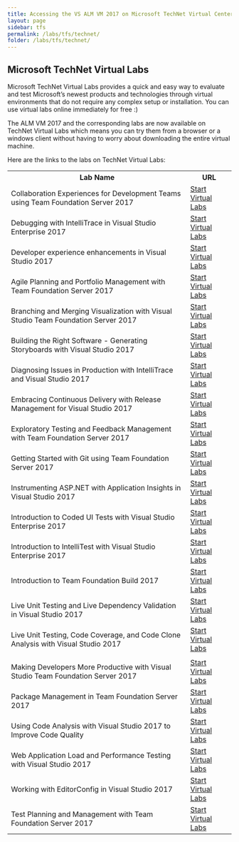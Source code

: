 ```yaml
---
title: Accessing the VS ALM VM 2017 on Microsoft TechNet Virtual Center
layout: page    
sidebar: tfs
permalink: /labs/tfs/technet/
folder: /labs/tfs/technet/
---
```


## Microsoft TechNet Virtual Labs
Microsoft TechNet Virtual Labs provides a quick and easy way to evaluate and test Microsoft’s newest products and technologies through virtual environments that do not require any complex setup or installation. You can use virtual labs online immediately for free :)

The ALM VM 2017 and the corresponding labs are now available on TechNet Virtual Labs which means you can try them from a browser or a windows client without having to worry about downloading the entire virtual machine. 

Here are the links to the labs on TechNet Virtual Labs:


<table width="100%">
  <tr>
    <th width="80%">Lab Name</th>
    <th width="20%">URL</th>
  </tr>
  <tr>
    <td >Collaboration Experiences for Development Teams using Team Foundation Server 2017</td>
    <td ><a href="https://vlabs.holsystems.com/vlabs/technet?eng=VLabs&amp;auth=none&amp;src=vlabs&amp;altadd=true&amp;labid=32155&amp;lod=true">Start Virtual Labs</a></td>
  </tr>
  <tr>
    <td >Debugging with IntelliTrace in Visual Studio Enterprise 2017</td>
    <td ><a href="https://vlabs.holsystems.com/vlabs/technet?eng=VLabs&amp;auth=none&amp;src=vlabs&amp;altadd=true&amp;labid=32157&amp;lod=true">Start Virtual Labs</a></td>
  </tr>
  <tr>
    <td >Developer experience enhancements in Visual Studio 2017</td>
    <td ><a href="https://vlabs.holsystems.com/vlabs/technet?eng=VLabs&amp;auth=none&amp;src=vlabs&amp;altadd=true&amp;labid=32158&amp;lod=true">Start Virtual Labs</a></td>
  </tr>
  <tr>
    <td >Agile Planning and Portfolio Management with Team Foundation Server 2017</td>
    <td ><a href="https://vlabs.holsystems.com/vlabs/technet?eng=VLabs&amp;auth=none&amp;src=vlabs&amp;altadd=true&amp;labid=32135&amp;lod=true">Start Virtual Labs</a></td>
  </tr>
  <tr>
    <td >Branching and Merging Visualization with Visual Studio Team Foundation Server 2017</td>
    <td ><a href="https://vlabs.holsystems.com/vlabs/technet?eng=VLabs&amp;auth=none&amp;src=vlabs&amp;altadd=true&amp;labid=32151&amp;lod=true">Start Virtual Labs</a></td>
  </tr>
  <tr>
    <td >Building the Right Software - Generating Storyboards with Visual Studio 2017</td>
    <td ><a href="https://vlabs.holsystems.com/vlabs/technet?eng=VLabs&amp;auth=none&amp;src=vlabs&amp;altadd=true&amp;labid=32152&amp;lod=true">Start Virtual Labs</a></td>
  </tr>
  <tr>
    <td >Diagnosing Issues in Production with IntelliTrace and Visual Studio 2017</td>
    <td ><a href="https://vlabs.holsystems.com/vlabs/technet?eng=VLabs&amp;auth=none&amp;src=vlabs&amp;altadd=true&amp;labid=32167&amp;lod=true">Start Virtual Labs</a></td>
  </tr>
  <tr>
    <td >Embracing Continuous Delivery with Release Management for Visual Studio 2017</td>
    <td ><a href="https://vlabs.holsystems.com/vlabs/technet?eng=VLabs&amp;auth=none&amp;src=vlabs&amp;altadd=true&amp;labid=32168&amp;lod=true">Start Virtual Labs</a></td>
  </tr>
  <tr>
    <td >Exploratory Testing and Feedback Management with Team Foundation Server 2017</td>
    <td ><a href="https://vlabs.holsystems.com/vlabs/technet?eng=VLabs&amp;auth=none&amp;src=vlabs&amp;altadd=true&amp;labid=32169&amp;lod=true">Start Virtual Labs</a></td>
  </tr>
  <tr>
    <td >Getting Started with Git using Team Foundation Server 2017</td>
    <td ><a href="https://vlabs.holsystems.com/vlabs/technet?eng=VLabs&amp;auth=none&amp;src=vlabs&amp;altadd=true&amp;labid=32170&amp;lod=true">Start Virtual Labs</a></td>
  </tr>
  <tr>
    <td >Instrumenting ASP.NET with Application Insights in Visual Studio 2017</td>
    <td ><a href="https://vlabs.holsystems.com/vlabs/technet?eng=VLabs&amp;auth=none&amp;src=vlabs&amp;altadd=true&amp;labid=32171&amp;lod=true">Start Virtual Labs</a></td>
  </tr>
  <tr>
    <td >Introduction to Coded UI Tests with Visual Studio Enterprise 2017</td>
    <td ><a href="https://vlabs.holsystems.com/vlabs/technet?eng=VLabs&amp;auth=none&amp;src=vlabs&amp;altadd=true&amp;labid=32173&amp;lod=true">Start Virtual Labs</a></td>
  </tr>
  <tr>
    <td >Introduction to IntelliTest with Visual Studio Enterprise 2017</td>
    <td ><a href="https://vlabs.holsystems.com/vlabs/technet?eng=VLabs&amp;auth=none&amp;src=vlabs&amp;altadd=true&amp;labid=32174&amp;lod=true">Start Virtual Labs</a></td>
  </tr>
  <tr>
    <td >Introduction to Team Foundation Build 2017</td>
    <td ><a href="https://vlabs.holsystems.com/vlabs/technet?eng=VLabs&amp;auth=none&amp;src=vlabs&amp;altadd=true&amp;labid=32179&amp;lod=true">Start Virtual Labs</a></td>
  </tr>
  <tr>
    <td >Live Unit Testing and Live Dependency Validation in Visual Studio 2017</td>
    <td ><a href="https://vlabs.holsystems.com/vlabs/technet?eng=VLabs&amp;auth=none&amp;src=vlabs&amp;altadd=true&amp;labid=32185&amp;lod=true">Start Virtual Labs</a></td>
  </tr>
  <tr>
    <td >Live Unit Testing, Code Coverage, and Code Clone Analysis with Visual Studio 2017</td>
    <td ><a href="https://vlabs.holsystems.com/vlabs/technet?eng=VLabs&amp;auth=none&amp;src=vlabs&amp;altadd=true&amp;labid=32186&amp;lod=true">Start Virtual Labs</a></td>
  </tr>
  <tr>
    <td ></td>
    <td ></td>
  </tr>
  <tr>
    <td >Making Developers More Productive with Visual Studio Team Foundation Server 2017</td>
    <td ><a href="https://vlabs.holsystems.com/vlabs/technet?eng=VLabs&amp;auth=none&amp;src=vlabs&amp;altadd=true&amp;labid=32187&amp;lod=true">Start Virtual Labs</a></td>
  </tr>
  <tr>
    <td >Package Management in Team Foundation Server 2017</td>
    <td ><a href="https://vlabs.holsystems.com/vlabs/technet?eng=VLabs&amp;auth=none&amp;src=vlabs&amp;altadd=true&amp;labid=32188&amp;lod=true">Start Virtual Labs</a></td>
  </tr>
  <tr>
    <td >Using Code Analysis with Visual Studio 2017 to Improve Code Quality</td>
    <td ><a href="https://vlabs.holsystems.com/vlabs/technet?eng=VLabs&amp;auth=none&amp;src=vlabs&amp;altadd=true&amp;labid=32190&amp;lod=true">Start Virtual Labs</a></td>
  </tr>
  <tr>
    <td >Web Application Load and Performance Testing with Visual Studio 2017</td>
    <td ><a href="https://vlabs.holsystems.com/vlabs/technet?eng=VLabs&amp;auth=none&amp;src=vlabs&amp;altadd=true&amp;labid=32191&amp;lod=true">Start Virtual Labs</a></td>
  </tr>
  <tr>
    <td >Working with EditorConfig in Visual Studio 2017</td>
    <td ><a href="https://vlabs.holsystems.com/vlabs/technet?eng=VLabs&amp;auth=none&amp;src=vlabs&amp;altadd=true&amp;labid=32192&amp;lod=true">Start Virtual Labs</a></td>
  </tr>
  <tr>
    <td >Test Planning and Management with Team Foundation Server 2017</td>
    <td ><a href="https://vlabs.holsystems.com/vlabs/technet?eng=VLabs&amp;auth=none&amp;src=vlabs&amp;altadd=true&amp;labid=32189&amp;lod=true">Start Virtual Labs</a></td>
  </tr>
</table>

